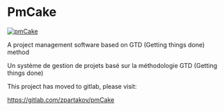 PmCake
=======
[![pmCake](http://radeff.red/pics/pm.png)](pmCake)

A project management software based on GTD (Getting things done) method

Un système de gestion de projets basé sur la méthodologie GTD (Getting things done)

This project has moved to gitlab, please visit:

https://gitlab.com/zpartakov/pmCake

